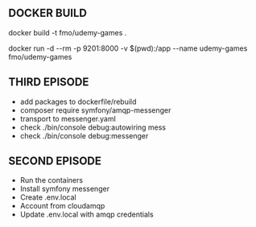 ## DOCKER BUILD

docker build -t fmo/udemy-games .

docker run -d --rm -p 9201:8000 -v $(pwd):/app --name udemy-games fmo/udemy-games

## THIRD EPISODE

* add packages to dockerfile/rebuild
* composer require symfony/amqp-messenger
* transport to messenger.yaml
* check ./bin/console debug:autowiring mess
* check ./bin/console debug:messenger

## SECOND EPISODE

* Run the containers
* Install symfony messenger
* Create .env.local
* Account from cloudamqp
* Update .env.local with amqp credentials
